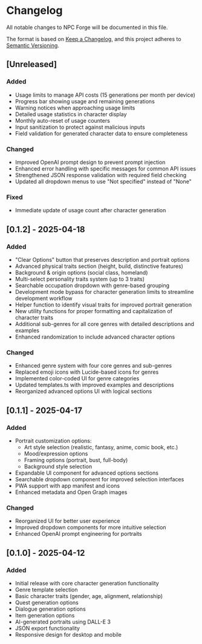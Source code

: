 # Changelog

All notable changes to NPC Forge will be documented in this file.

The format is based on [Keep a Changelog](https://keepachangelog.com/en/1.0.0/),
and this project adheres to [Semantic Versioning](https://semver.org/spec/v2.0.0.html).

## [Unreleased]

### Added
- Usage limits to manage API costs (15 generations per month per device)
- Progress bar showing usage and remaining generations
- Warning notices when approaching usage limits
- Detailed usage statistics in character display
- Monthly auto-reset of usage counters
- Input sanitization to protect against malicious inputs
- Field validation for generated character data to ensure completeness

### Changed
- Improved OpenAI prompt design to prevent prompt injection
- Enhanced error handling with specific messages for common API issues
- Strengthened JSON response validation with required field checking
- Updated all dropdown menus to use "Not specified" instead of "None"

### Fixed
- Immediate update of usage count after character generation

## [0.1.2] - 2025-04-18

### Added
- "Clear Options" button that preserves description and portrait options
- Advanced physical traits section (height, build, distinctive features)
- Background & origin options (social class, homeland)
- Multi-select personality traits system (up to 3 traits)
- Searchable occupation dropdown with genre-based grouping
- Development mode bypass for character generation limits to streamline development workflow
- Helper function to identify visual traits for improved portrait generation
- New utility functions for proper formatting and capitalization of character traits
- Additional sub-genres for all core genres with detailed descriptions and examples
- Enhanced randomization to include advanced character options

### Changed
- Enhanced genre system with four core genres and sub-genres
- Replaced emoji icons with Lucide-based icons for genres
- Implemented color-coded UI for genre categories
- Updated templates.ts with improved examples and descriptions
- Reorganized advanced options UI with logical sections

## [0.1.1] - 2025-04-17

### Added
- Portrait customization options:
  - Art style selection (realistic, fantasy, anime, comic book, etc.)
  - Mood/expression options
  - Framing options (portrait, bust, full-body)
  - Background style selection
- Expandable UI component for advanced options sections
- Searchable dropdown component for improved selection interfaces
- PWA support with app manifest and icons
- Enhanced metadata and Open Graph images

### Changed
- Reorganized UI for better user experience
- Improved dropdown components for more intuitive selection
- Enhanced OpenAI prompt engineering for portraits

## [0.1.0] - 2025-04-12

### Added
- Initial release with core character generation functionality
- Genre template selection
- Basic character traits (gender, age, alignment, relationship)
- Quest generation options
- Dialogue generation options
- Item generation options
- AI-generated portraits using DALL-E 3
- JSON export functionality
- Responsive design for desktop and mobile